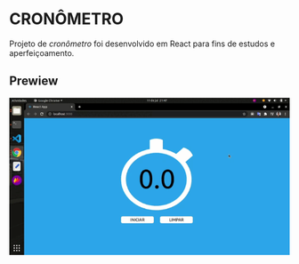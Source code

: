 # CRONÔMETRO

Projeto de _cronômetro_ foi desenvolvido em React para fins de estudos e aperfeiçoamento.

## Prewiew

[![](https://github.com/JuliaJPereira/projeto-cronometro-react/blob/master/src/assets/gif.gif)]()
